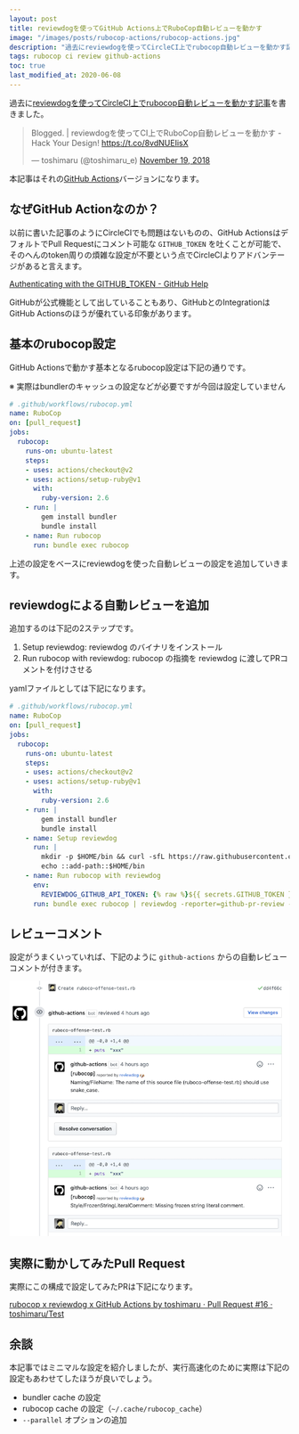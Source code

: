 ```yaml
---
layout: post
title: reviewdogを使ってGitHub Actions上でRuboCop自動レビューを動かす
image: "/images/posts/rubocop-actions/rubocop-actions.jpg"
description: "過去にreviewdogを使ってCircleCI上でrubocop自動レビューを動かす記事を書きました。 本記事はそれのGitHub Actionsバージョンになります。　GitHub Actions上でreviewdogを使ってRuboCop自動レビューを動かすための設定を紹介します。"
tags: rubocop ci review github-actions
toc: true
last_modified_at: 2020-06-08
---
```


過去に[reviewdogを使ってCircleCI上でrubocop自動レビューを動かす記事](/reviewdog-rubocop/)を書きました。

<blockquote class="twitter-tweet"><p lang="ja" dir="ltr">Blogged. | reviewdogを使ってCI上でRuboCop自動レビューを動かす - Hack Your Design! <a href="https://t.co/8vdNUEIisX">https://t.co/8vdNUEIisX</a></p>&mdash; toshimaru (@toshimaru_e) <a href="https://twitter.com/toshimaru_e/status/1064661783594491904?ref_src=twsrc%5Etfw">November 19, 2018</a></blockquote>

本記事はそれの[GitHub Actions](https://github.com/features/actions)バージョンになります。

## なぜGitHub Actionなのか？

以前に書いた記事のようにCircleCIでも問題はないものの、GitHub ActionsはデフォルトでPull Requestにコメント可能な `GITHUB_TOKEN` を吐くことが可能で、そのへんのtoken周りの煩雑な設定が不要という点でCircleCIよりアドバンテージがあると言えます。

[Authenticating with the GITHUB_TOKEN - GitHub Help](https://help.github.com/en/actions/configuring-and-managing-workflows/authenticating-with-the-github_token)

GitHubが公式機能として出していることもあり、GitHubとのIntegrationはGitHub Actionsのほうが優れている印象があります。

## 基本のrubocop設定

GitHub Actionsで動かす基本となるrubocop設定は下記の通りです。

※ 実際はbundlerのキャッシュの設定などが必要ですが今回は設定していません

```yml
# .github/workflows/rubocop.yml
name: RuboCop
on: [pull_request]
jobs:
  rubocop:
    runs-on: ubuntu-latest
    steps:
    - uses: actions/checkout@v2
    - uses: actions/setup-ruby@v1
      with:
        ruby-version: 2.6
    - run: |
        gem install bundler
        bundle install
    - name: Run rubocop
      run: bundle exec rubocop
```

上述の設定をベースにreviewdogを使った自動レビューの設定を追加していきます。


## reviewdogによる自動レビューを追加

追加するのは下記の2ステップです。

1. Setup reviewdog: reviewdog のバイナリをインストール
2. Run rubocop with reviewdog: rubocop の指摘を reviewdog に渡してPRコメントを付けさせる

yamlファイルとしては下記になります。

```yml
# .github/workflows/rubocop.yml
name: RuboCop
on: [pull_request]
jobs:
  rubocop:
    runs-on: ubuntu-latest
    steps:
    - uses: actions/checkout@v2
    - uses: actions/setup-ruby@v1
      with:
        ruby-version: 2.6
    - run: |
        gem install bundler
        bundle install
    - name: Setup reviewdog
      run: |
        mkdir -p $HOME/bin && curl -sfL https://raw.githubusercontent.com/reviewdog/reviewdog/master/install.sh | sh -s -- -b $HOME/bin
        echo ::add-path::$HOME/bin
    - name: Run rubocop with reviewdog
      env:
        REVIEWDOG_GITHUB_API_TOKEN: {% raw %}${{ secrets.GITHUB_TOKEN }}{% endraw %}
      run: bundle exec rubocop | reviewdog -reporter=github-pr-review -f=rubocop
```

## レビューコメント

設定がうまくいっていれば、下記のように `github-actions` からの自動レビューコメントが付きます。

![comment by github-actions](/images/posts/rubocop-actions/rubocop-by-github-actions.png)

## 実際に動かしてみたPull Request

実際にこの構成で設定してみたPRは下記になります。

[rubocop x reviewdog x GitHub Actions by toshimaru · Pull Request #16 · toshimaru/Test](https://github.com/toshimaru/Test/pull/16)

## 余談

本記事ではミニマルな設定を紹介しましたが、実行高速化のために実際は下記の設定もあわせてしたほうが良いでしょう。

- bundler cache の設定
- rubocop cache の設定（`~/.cache/rubocop_cache`）
- `--parallel` オプションの追加
